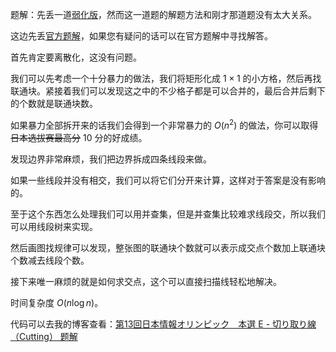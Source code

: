 题解：先丢一道[弱化版](http://codeforces.com/problemset/problem/1401/E)，然而这一道题的解题方法和刚才那道题没有太大关系。

这边先丢[官方题解](https://www.ioi-jp.org/joi/2013/2014-ho/2014-ho-t5-review.pdf)，如果您有疑问的话可以在官方题解中寻找解答。

首先肯定要离散化，这没有问题。

我们可以先考虑一个十分暴力的做法，我们将矩形化成 $1\times 1$ 的小方格，然后再找联通块。紧接着我们可以发现这之中的不少格子都是可以合并的，最后合并后剩下的个数就是联通块数。

如果暴力全部拆开来的话我们会得到一个非常暴力的 $O(n^2)$ 的做法，你可以取得 ~~日本选拔赛最高分~~ $10$ 分的好成绩。

发现边界非常麻烦，我们把边界拆成四条线段来做。

如果一些线段并没有相交，我们可以将它们分开来计算，这样对于答案是没有影响的。

至于这个东西怎么处理我们可以用并查集，但是并查集比较难求线段交，所以我们可以用线段树来实现。

然后画图找规律可以发现，整张图的联通块个数就可以表示成交点个数加上联通块个数减去线段个数。

接下来唯一麻烦的就是如何求交点，这个可以直接扫描线轻松地解决。

时间复杂度 $O(n\log n)$。

代码可以去我的博客查看：[第13回日本情報オリンピック　本選 E - 切り取り線 （Cutting） 题解
](https://www.cnblogs.com/withhope/p/13854824.html)